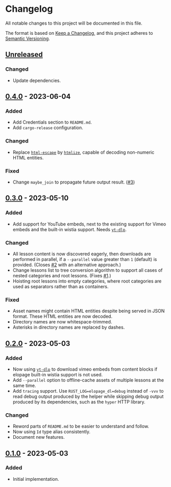 # Changelog

All notable changes to this project will be documented in this file.

The format is based on [Keep a Changelog](https://keepachangelog.com/en/1.0.0/),
and this project adheres to [Semantic Versioning](https://semver.org/spec/v2.0.0.html).

<!-- next-header -->

## [Unreleased] <!-- release-date -->

### Changed

- Update dependencies.

## [0.4.0] - 2023-06-04

### Added 

- Add Credentials section to `README.md`.
- Add `cargo-release` configuration.

### Changed

- Replace [`html-escape`](https://crates.io/crates/html-escape) by [`htmlize`](https://crates.io/crates/htmlize), capable of decoding non-numeric HTML entities.

### Fixed

- Change `maybe_join` to propagate future output result. ([#3](https://github.com/LeoniePhiline/elopage-dl/issues/3))

## [0.3.0] - 2023-05-10

### Added 

- Add support for YouTube embeds, next to the existing support for Vimeo embeds and the built-in wistia support. Needs [`yt-dlp`](https://github.com/yt-dlp/yt-dlp).

### Changed

- All lesson content is now discovered eagerly, then downloads are performed in parallel, if a `--parallel` value greater than `1` (default) is provided. (Closes [#2](https://github.com/LeoniePhiline/elopage-dl/issues/2) with an alternative approach.)
- Change lessons list to tree conversion algorithm to support all cases of nested categories and root lessons. (Fixes [#1](https://github.com/LeoniePhiline/elopage-dl/issues/1).)
- Hoisting root lessons into empty categories, where root categories are used as separators rather than as containers.

### Fixed

- Asset names might contain HTML entities despite being served in JSON format. These HTML entities are now decoded.
- Directory names are now whitespace-trimmed.
- Asterisks in directory names are replaced by dashes.

## [0.2.0] - 2023-05-03

### Added

- Now using [`yt-dlp`](https://github.com/yt-dlp/yt-dlp) to download vimeo embeds from content blocks if elopage built-in wistia support is not used.
- Add `--parallel` option to offline-cache assets of multiple lessons at the same time.
- Add `tracing` support.
  Use `RUST_LOG=elopage_dl=debug` instead of `-vvv` to read debug output produced by the helper while skipping debug output produced by its dependencies, such as the `hyper` HTTP library.

### Changed

- Reword parts of `README.md` to be easier to understand and follow.
- Now using `Id` type alias consistently.
- Document new features.

## [0.1.0] - 2023-05-03

### Added

- Initial implementation.

<!-- next-url -->
[Unreleased]: https://github.com/LeoniePhiline/elopage-dl/compare/v0.4.0...HEAD
[0.4.0]: https://github.com/LeoniePhiline/elopage-dl/compare/0.3.0...v0.4.0
[0.3.0]: https://github.com/LeoniePhiline/elopage-dl/releases/tag/0.3.0
[0.2.0]: https://github.com/LeoniePhiline/elopage-dl/releases/tag/0.2.0
[0.1.0]: https://github.com/LeoniePhiline/elopage-dl/releases/tag/0.1.0

